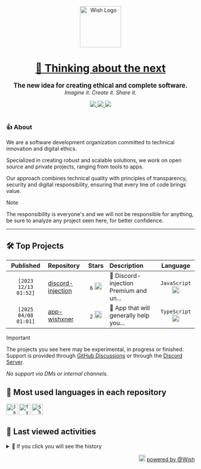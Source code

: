 <div align="center">
  <picture>
    <source srcset="https://cxn.vercel.app/imgs/logo/wish/wish-light.png" media="(prefers-color-scheme: dark)"/>
    <img src="https://cxn.vercel.app/imgs/logo/wish/wish-dark.png" alt="Wish Logo" height="110" loading="lazy" />
  </picture>

  <h1>
    <a href="https://github.com/wishware">
      💉 Thinking about the next
    </a>
  </h1>
</div>

<p align="center">
  <strong style="font-size: 1.2em;">The new idea for creating ethical and complete software.</strong><br/>
  <em>Imagine it. Create it. Share it.</em>
</p>

<div align="center">
  <a aria-label="Discord" href="https://discord.gg/A6Vu7gYE">
    <img src="https://img.shields.io/discord/903684797560397915?color=%23e3aef0&logo=discord&style=flat-square&logoColor=fff&label=Chat">
  </a>
  <a aria-label="Followers" href="https://github.com/orgs/wishware">
    <img src="https://img.shields.io/github/followers/wishware?color=%23e3aef0&logo=github&style=flat-square&logoColor=fff&label=Follow">
  </a>
  <a aria-label="Github Community" href="https://github.com/orgs/wishware/discussions">
    <img src="https://img.shields.io/badge/Community-Discussions-%23e3aef0?logo=github&style=flat-square&logoColor=fff">
  </a>
</div>
<br/>

### 👍 About

We are a software development organization committed to technical innovation and digital ethics.

Specialized in creating robust and scalable solutions, we work on open source and private projects, ranging from tools to apps. 

Our approach combines technical quality with principles of transparency, security and digital responsibility, ensuring that every line of code brings value.

> [!NOTE]  
> 
> The responsibility is everyone's and we will not be responsible for anything, be sure to analyze any project seen here, for better confidence. 

---

## 🛠 Top Projects

<!--repository:start-->
|            Published            | Repository                                                         |                                                                        Stars                                                                        | Description                            |                                                           Language                                                           |
| :-----------------------------: | :----------------------------------------------------------------- | :-------------------------------------------------------------------------------------------------------------------------------------------------: | :------------------------------------- | :--------------------------------------------------------------------------------------------------------------------------: |
| <code>[2023 12/13 01:52]</code> | [discord-injection](https://github.com/wishware/discord-injection) | <code>6</code> <img src="https://github.com/user-attachments/assets/320cf792-938e-491f-b54c-62b7c653ce31" alt="Star icon" height="20" width="20" /> | 💉 Discord-injection Premium and un... | <code>JavaScript</code> <img src="https://skillicons.dev/icons?i=javascript" alt="JavaScript icon" height="20" width="20" /> |
| <code>[2025 04/08 01:01]</code> | [app-wishxner](https://github.com/wishware/app-wishxner)           | <code>2</code> <img src="https://github.com/user-attachments/assets/320cf792-938e-491f-b54c-62b7c653ce31" alt="Star icon" height="20" width="20" /> | 📡 App that will generally help you... | <code>TypeScript</code> <img src="https://skillicons.dev/icons?i=typescript" alt="TypeScript icon" height="20" width="20" /> |
<!-- Last update: 2025-05-16T20:33:02.039Z -->
<!--repository:end-->

> [!IMPORTANT]  
>
> The projects you see here may be experimental, in progress or finished. 
> Support is provided through [GitHub Discussions](https://github.com/orgs/wishware/discussions/categories/general) or through the [Discord Server](https://discord.gg/A6Vu7gYE).
>
> *No support via DMs or internal channels.*  

## 📌 Most used languages in each repository

<!--languages:start-->
<code><img src="https://skillicons.dev/icons?i=javascript" alt="JavaScript icon" height="30" width="30" /></code>
<code><img src="https://skillicons.dev/icons?i=typescript" alt="TypeScript icon" height="30" width="30" /></code>
<code><img src="https://github.com/user-attachments/assets/76a9fd72-22ac-46f0-a3bd-d2a7dc1119f9" alt="Shell icon unknown" height="30" width="30" /></code>
<!-- Last update: 2025-05-16T20:33:02.627Z -->
<!--languages:end-->

## 📌 Last viewed activities

<!--activity:start-->
<details><summary>🎯 If you click you will see the history</summary>

`[2025 05/16 02:20]` ⭐ Starred repository [megadose/holehe](https://github.com/megadose/holehe)<br/>
`[2025 05/15 23:18]` 📝 Made `2` commits in [billoneta/kitsune](https://github.com/billoneta/kitsune)<br/>
`[2025 05/15 23:18]` 🎉 Merged PR [`#7`](https://github.com/billoneta/kitsune/pull/7 'chore(deps): update dependency @billoneta/gitmoji to v1.0.4') in [billoneta/kitsune](https://github.com/billoneta/kitsune)<br/>
`[2025 05/15 23:05]` 📝 Made `4` commits in [billoneta/kitsune](https://github.com/billoneta/kitsune)<br/>
`[2025 05/15 23:01]` 🎉 Merged PR [`#5`](https://github.com/billoneta/kitsune/pull/5 'chore(deps): lock file maintenance') in [billoneta/kitsune](https://github.com/billoneta/kitsune)<br/>
`[2025 05/15 23:01]` 📝 Made `2` commits in [billoneta/kitsune](https://github.com/billoneta/kitsune)<br/>
`[2025 05/15 23:01]` 🎉 Merged PR [`#4`](https://github.com/billoneta/kitsune/pull/4 'chore(deps): lock file maintenance') in [billoneta/kitsune](https://github.com/billoneta/kitsune)<br/>
`[2025 05/15 22:53]` 📝 Made `3` commits in [billoneta/kitsune](https://github.com/billoneta/kitsune)<br/>
`[2025 05/15 22:53]` 🎉 Merged PR [`#3`](https://github.com/billoneta/kitsune/pull/3 'chore(deps): lock file maintenance monorepo packages') in [billoneta/kitsune](https://github.com/billoneta/kitsune)<br/>
`[2025 05/15 22:52]` 📝 Made `7` commits in [billoneta/kitsune](https://github.com/billoneta/kitsune)<br/>
`[2025 05/15 22:52]` 🎉 Merged PR [`#2`](https://github.com/billoneta/kitsune/pull/2 'chore(deps): lock file maintenance') in [billoneta/kitsune](https://github.com/billoneta/kitsune)<br/>
`[2025 05/15 22:48]` 📝 Made `2` commits in [billoneta/kitsune](https://github.com/billoneta/kitsune)<br/>
`[2025 05/15 22:48]` 🎉 Merged PR [`#1`](https://github.com/billoneta/kitsune/pull/1 'chore(deps): update dependency @billoneta/gitmoji to v1.0.2') in [billoneta/kitsune](https://github.com/billoneta/kitsune)<br/>
`[2025 05/15 22:33]` 📝 Made `14` commits in [billoneta/kitsune](https://github.com/billoneta/kitsune)<br/>
`[2025 05/15 01:54]` 📝 Made `17` commits in [k4itrun/kitsune](https://github.com/k4itrun/kitsune)

</details>
<!-- Last update: 2025-05-16T20:33:02.274Z -->
<!--activity:end-->

<p align="right">
  <picture>
    <source srcset="https://cxn.vercel.app/imgs/logo/wish/wish-light.png" media="(prefers-color-scheme: dark)"/>
    <img src="https://cxn.vercel.app/imgs/logo/wish/wish-dark.png" alt="Wish Logo" width="18" loading="lazy"/>
  </picture>
  <a href="https://github.com/wishware">powered by @Wish</a>
</p>